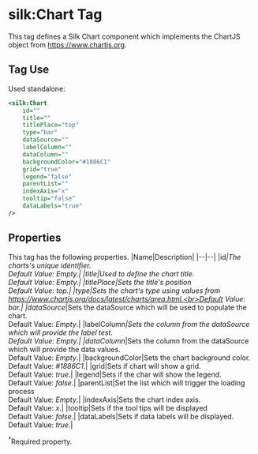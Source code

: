 # silk:Chart Tag
This tag defines a Silk Chart component which implements the ChartJS object from https://www.chartjs.org.

## Tag Use
Used standalone:
```xml
<silk:Chart
    id=""
    title=""
    titlePlace="top"
    type="bar"
    dataSource=""
    labelColumn=""
    dataColumn=""
    backgroundColor="#1886C1"
    grid="true"
    legend="false"
    parentList=""
    indexAxis="x"
    tooltip="false"
    dataLabels="true"
/>
```
## Properties
This tag has the following properties.
|Name|Description|
|--|--|
|id<sup>*</sup>|The charts's unique identifier.<br>Default Value: *Empty*.|
|title|Used to define the chart title.<br>Default Value: *Empty*.|
|titlePlace|Sets the title's position<br>Default Value: *top*.|
|type|Sets the chart's type using values from https://www.chartjs.org/docs/latest/charts/area.html.<br>Default Value: *bar*.|
|dataSource<sup>*</sup>|Sets the dataSource which will be used to populate the chart.<br>Default Value: *Empty*.|
|labelColumn<sup>*</sup>|Sets the column from the dataSource which will provide the label test.<br>Default Value: *Empty*.|
|dataColumn<sup>*</sup>|Sets the column from the dataSource which will provide the data values.<br>Default Value: *Empty*.|
|backgroundColor|Sets the chart background color.<br>Default Value: *#1886C1*.|
|grid|Sets if chart will show a grid.<br>Default Value: *true*.|
|legend|Sets if the char will show the legend.<br>Default Value: *false*.|
|parentList|Set the list which will trigger the loading process<br>Default Value: *Empty*.|
|indexAxis|Sets the chart index axis.<br>Default Value: *x*.|
|tooltip|Sets if the tool tips will be displayed<br>Default Value: *false*.|
|dataLabels|Sets if data labels will be displayed.<br>Default Value: *true*.|

<sup>*</sup>Required property.
